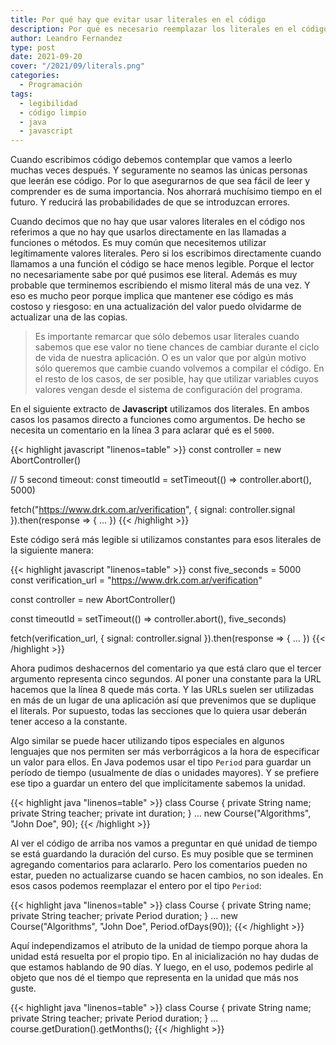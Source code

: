```yaml
---
title: Por qué hay que evitar usar literales en el código
description: Por qué es necesario reemplazar los literales en el código con constantes
author: Leandro Fernandez
type: post
date: 2021-09-20
cover: "/2021/09/literals.png"
categories:
  - Programación
tags:
  - legibilidad
  - código limpio
  - java
  - javascript
---
```


Cuando escribimos código debemos contemplar que vamos a leerlo muchas veces después. Y seguramente no seamos las únicas personas que leerán ese código. Por lo que asegurarnos de que sea fácil de leer y comprender es de suma importancia. Nos ahorrará muchísimo tiempo en el futuro. Y reducirá las probabilidades de que se introduzcan errores.

Cuando decimos que no hay que usar valores literales en el código nos referimos a que no hay que usarlos directamente en las llamadas a funciones o métodos. Es muy común que necesitemos utilizar legítimamente valores literales. Pero si los escribimos directamente cuando llamamos a una función el código se hace menos legible. Porque el lector no necesariamente sabe por qué pusimos ese literal. Además es muy probable que terminemos escribiendo el mismo literal más de una vez. Y eso es mucho peor porque implica que mantener ese código es más costoso y riesgoso: en una actualización del valor puedo olvidarme de actualizar una de las copias.

> Es importante remarcar que sólo debemos usar literales cuando sabemos que ese valor no tiene chances de cambiar durante el ciclo de vida de nuestra aplicación. O es un valor que por algún motivo sólo queremos que cambie cuando volvemos a compilar el código. En el resto de los casos, de ser posible, hay que utilizar variables cuyos valores vengan desde el sistema de configuración del programa.

En el siguiente extracto de **Javascript** utilizamos dos literales. En ambos casos los pasamos directo a funciones como argumentos. De hecho se necesita un comentario en la línea 3 para aclarar qué es el `5000`.

{{< highlight javascript "linenos=table" >}}
const controller = new AbortController()

// 5 second timeout:
const timeoutId = setTimeout(() => controller.abort(), 5000)

fetch("https://www.drk.com.ar/verification", { signal: controller.signal }).then(response => {
...
})
{{< /highlight >}}

Este código será más legible si utilizamos constantes para esos literales de la siguiente manera:

{{< highlight javascript "linenos=table" >}}
const five_seconds = 5000
const verification_url = "https://www.drk.com.ar/verification"

const controller = new AbortController()

const timeoutId = setTimeout(() => controller.abort(), five_seconds)

fetch(verification_url, { signal: controller.signal }).then(response => {
...
})
{{< /highlight >}}

Ahora pudimos deshacernos del comentario ya que está claro que el tercer argumento representa cinco segundos. Al poner una constante para la URL hacemos que la línea 8 quede más corta. Y las URLs suelen ser utilizadas en más de un lugar de una aplicación así que prevenimos que se duplique el literals. Por supuesto, todas las secciones que lo quiera usar deberán tener acceso a la constante.

Algo similar se puede hacer utilizando tipos especiales en algunos lenguajes que nos permiten ser más verborrágicos a la hora de especificar un valor para ellos. En Java podemos usar el tipo `Period` para guardar un período de tiempo (usualmente de días o unidades mayores). Y se prefiere ese tipo a guardar un entero del que implícitamente sabemos la unidad.

{{< highlight java "linenos=table" >}}
class Course {
    private String name;
    private String teacher;
    private int duration;
}
...
new Course("Algorithms", "John Doe", 90);
{{< /highlight >}}

Al ver el código de arriba nos vamos a preguntar en qué unidad de tiempo se está guardando la duración del curso. Es muy posible que se terminen agregando comentarios para aclararlo. Pero los comentarios pueden no estar, pueden no actualizarse cuando se hacen cambios, no son ideales. En esos casos podemos reemplazar el entero por el tipo `Period`:

{{< highlight java "linenos=table" >}}
class Course {
    private String name;
    private String teacher;
    private Period duration;
}
...
new Course("Algorithms", "John Doe", Period.ofDays(90));
{{< /highlight >}}

Aquí independizamos el atributo de la unidad de tiempo porque ahora la unidad está resuelta por el propio tipo. En al inicialización no hay dudas de que estamos hablando de 90 días. Y luego, en el uso, podemos pedirle al objeto que nos dé el tiempo que representa en la unidad que más nos guste.

{{< highlight java "linenos=table" >}}
class Course {
    private String name;
    private String teacher;
    private Period duration;
}
...
course.getDuration().getMonths();
{{< /highlight >}}